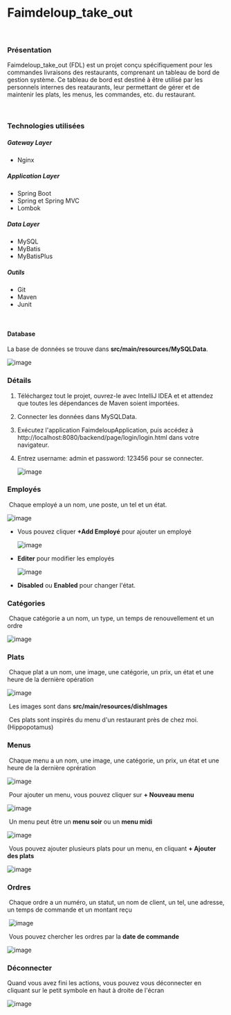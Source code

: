 # Faimdeloup_take_out

<br>

### Présentation

Faimdeloup_take_out (FDL) est un projet conçu spécifiquement pour les commandes livraisons des restaurants, comprenant un tableau de bord de gestion système. Ce tableau de bord est destiné à être utilisé par les personnels internes des reataurants, leur permettant de gérer et de maintenir les plats, les menus, les commandes, etc. du restaurant.

<br>

### Technologies utilisées

##### Gateway Layer

- Nginx

##### Application Layer

- Spring Boot
- Spring et Spring MVC
- Lombok

##### Data Layer

- MySQL
- MyBatis
- MyBatisPlus

##### Outils

- Git
- Maven
- Junit

<br>

#### Database

La base de données se trouve dans **src/main/resources/MySQLData**.

![image](https://github.com/frankl1nzhu/faimdeloup_take_out/blob/main/src/main/resources/githubImages/image-database.png)

### Détails

1. Téléchargez tout le projet, ouvrez-le avec IntelliJ IDEA et et attendez que toutes les dépendances de Maven soient importées.

2. Connecter les données dans MySQLData.

3. Exécutez l'application FaimdeloupApplication, puis accédez à http://localhost:8080/backend/page/login/login.html dans votre navigateur.

4. Entrez username: admin et password: 123456 pour se connecter.

   ![image](https://github.com/frankl1nzhu/faimdeloup_take_out/blob/main/src/main/resources/githubImages/image-login.png#)
   

### Employés

​	Chaque employé a un nom, une poste, un tel et un état.

   ![image](https://github.com/frankl1nzhu/faimdeloup_take_out/blob/main/src/main/resources/githubImages/image-employee.png)

- Vous pouvez cliquer **+Add Employé** pour ajouter un employé

   ![image](https://github.com/frankl1nzhu/faimdeloup_take_out/blob/main/src/main/resources/githubImages/image-addEmployee.png)

- **Editer** pour modifier les employés

   ![image](https://github.com/frankl1nzhu/faimdeloup_take_out/blob/main/src/main/resources/githubImages/image-EditerEmployee.png)

- **Disabled** ou **Enabled** pour changer l'état.



###  Catégories

​	Chaque catégorie a un nom, un type, un temps de renouvellement et un ordre

   ![image](https://github.com/frankl1nzhu/faimdeloup_take_out/blob/main/src/main/resources/githubImages/image-category.png)



### Plats

​	Chaque plat a un nom, une image, une catégorie, un prix, un état et une heure de la dernière opération

   ![image](https://github.com/frankl1nzhu/faimdeloup_take_out/blob/main/src/main/resources/githubImages/image-plat.png)
   
​	Les images sont dans **src/main/resources/dishImages**

​	Ces plats sont inspirés du menu d'un restaurant près de chez moi. (Hippopotamus)

### Menus

​	Chaque menu a un nom, une image, une catégorie, un prix, un état et une heure de la dernière oprération

   ![image](https://github.com/frankl1nzhu/faimdeloup_take_out/blob/main/src/main/resources/githubImages/image-menu.png)

​		Pour ajouter un menu, vous pouvez cliquer sur **+ Nouveau menu**

   ![image](https://github.com/frankl1nzhu/faimdeloup_take_out/blob/main/src/main/resources/githubImages/image-nouveauMenu.png)

​		Un menu peut être un **menu soir** ou un **menu midi**

   ![image](https://github.com/frankl1nzhu/faimdeloup_take_out/blob/main/src/main/resources/githubImages/image-menuCategory.png)

​		Vous pouvez ajouter plusieurs plats pour un menu, en cliquant **+ Ajouter des plats**

   ![image](https://github.com/frankl1nzhu/faimdeloup_take_out/blob/main/src/main/resources/githubImages/image-ajouterDesPlats.png)

### Ordres

​	Chaque ordre a un numéro, un statut, un nom de client, un tel, une adresse, un temps de commande et un montant reçu

​	![image](https://github.com/frankl1nzhu/faimdeloup_take_out/blob/main/src/main/resources/githubImages/image-ordre.png)

​	Vous pouvez chercher les ordres par la **date de commande**

   ![image](https://github.com/frankl1nzhu/faimdeloup_take_out/blob/main/src/main/resources/githubImages/image-chercherCommande.png)

### Déconnecter

Quand vous avez fini les actions, vous pouvez vous déconnecter en cliquant sur le petit symbole en haut à droite de l'écran

   ![image](https://github.com/frankl1nzhu/faimdeloup_take_out/blob/main/src/main/resources/githubImages/image-deconnecter.png)
